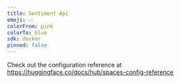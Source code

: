 ```yaml
---
title: Sentiment Api
emoji: 📈
colorFrom: pink
colorTo: blue
sdk: docker
pinned: false
---
```


Check out the configuration reference at https://huggingface.co/docs/hub/spaces-config-reference
